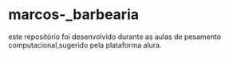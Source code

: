 # marcos-_barbearia
este repositório foi desenvolvido durante as aulas de pesamento computacional,sugerido pela plataforma alura.
